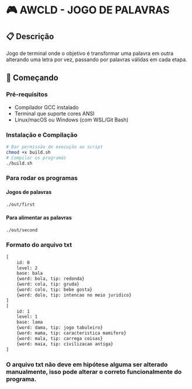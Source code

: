 # 🎮 AWCLD - JOGO DE PALAVRAS

## 📋 Descrição
Jogo de terminal onde o objetivo é transformar uma palavra em outra alterando uma letra por vez, passando por palavras válidas em cada etapa.

## 🚀 Começando

### Pré-requisitos
- Compilador GCC instalado
- Terminal que suporte cores ANSI
- Linux/macOS ou Windows (com WSL/Git Bash)

### Instalação e Compilação
```bash
# Dar permissão de execução ao script
chmod +x build.sh
# Compilar os programas
./build.sh
```
### Para rodar os programas
#### Jogos de palavras
```bash
./out/first
```
#### Para alimentar as palavras
```bash
./out/second
```
### Formato do arquivo txt
```txt
[
	id: 0
	level: 2
	base: bala
	{word: bola, tip: redonda}
	{word: cola, tip: gruda}
	{word: colo, tip: bebe gosta}
	{word: dolo, tip: intencao no meio juridico}
]
[
	id: 1
	level: 1
	base: lama
	{word: dama, tip: jogo tabuleiro}
	{word: mama, tip: caracteristica mamifero}
	{word: mala, tip: carrega coisas}
	{word: maia, tip: civilizacao antiga}
]
```
### O arquivo txt não deve em hipótese alguma ser alterado manualmente, isso pode alterar o correto funcionalmente do programa.